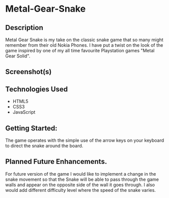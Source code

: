 # Metal-Gear-Snake

## Description

Metal Gear Snake is my take on the classic snake game that so many might remember from their old Nokia Phones.
I have put a twist on the look of the game inspired by one of my all time favourite Playstation games "Metal Gear Solid".

## Screenshot(s)



## Technologies Used

- HTML5
- CSS3
- JavaScript

## Getting Started: 
The game operates with the simple use of the arrow keys on your keyboard to direct the snake around the board.


## Planned Future Enhancements.
For future version of the game I would like to implement a change in the snake movement so that the Snake will be able to pass through the game walls and appear on the opposite side of the wall it goes through.
I also would add different difficulty level where the speed of the snake varies.
